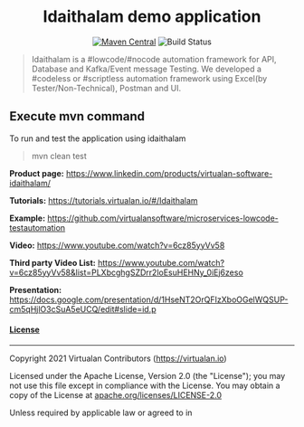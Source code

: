 <h1 align="center">Idaithalam demo application</h1>

<div align="center">

   [![Maven Central](https://img.shields.io/maven-central/v/io.virtualan/idaithalam.svg?label=Maven%20Central)](https://search.maven.org/search?q=g:%22io.virtualan%22%20AND%20a:%22idaithalam%22)  ![Build Status](https://ci.appveyor.com/api/projects/status/32r7s2skrgm9ubva?svg=true)             
</div>

   > Idaithalam is a #lowcode/#nocode automation framework for API, Database and Kafka/Event message Testing. We developed a #codeless or #scriptless automation framework using Excel(by Tester/Non-Technical), Postman and UI.

## Execute mvn command 
  To run and test the application using idaithalam
 
 > mvn clean test



**Product page:** https://www.linkedin.com/products/virtualan-software-idaithalam/

**Tutorials:**  https://tutorials.virtualan.io/#/Idaithalam

**Example:**  https://github.com/virtualansoftware/microservices-lowcode-testautomation  

**Video:**  https://www.youtube.com/watch?v=6cz85yyVv58 

**Third party Video List:** https://www.youtube.com/watch?v=6cz85yyVv58&list=PLXbcghgSZDrr2loEsuHEHNy_0iEj6zeso

**Presentation:**  https://docs.google.com/presentation/d/1HseNT2OrQFIzXboOGelWQSUP-cm5qHjlO3cSuA5eUCQ/edit#slide=id.p 



#### [License](#table-of-contents)
-------

Copyright 2021 Virtualan Contributors (https://virtualan.io)  

Licensed under the Apache License, Version 2.0 (the "License");
you may not use this file except in compliance with the License.
You may obtain a copy of the License at [apache.org/licenses/LICENSE-2.0](http://www.apache.org/licenses/LICENSE-2.0)

Unless required by applicable law or agreed to in
